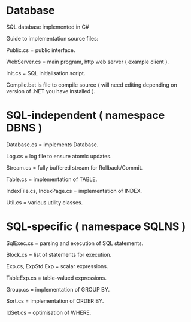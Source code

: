 # Database
SQL database implemented in C#

Guide to implementation source files:

Public.cs = public interface.

WebServer.cs = main program, http web server ( example client ).

Init.cs = SQL initialisation script.

Compile.bat is file to compile source ( will need editing depending on version of .NET you have installed ).

SQL-independent ( namespace DBNS )
================================

Database.cs = implements Database.

Log.cs = log file to ensure atomic updates.

Stream.cs = fully buffered stream for Rollback/Commit.

Table.cs = implementation of TABLE.

IndexFile.cs, IndexPage.cs = implementation of INDEX.

Util.cs = various utility classes.

SQL-specific ( namespace SQLNS )
================================

SqlExec.cs = parsing and execution of SQL statements.

Block.cs = list of statements for execution.

Exp.cs, ExpStd.Exp = scalar expressions.

TableExp.cs = table-valued expressions.

Group.cs = implementation of GROUP BY.

Sort.cs = implementation of ORDER BY.

IdSet.cs = optimisation of WHERE.


